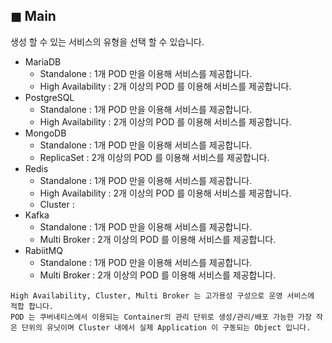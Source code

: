 ## &#9724; Main
생성 할 수 있는 서비스의 유형을 선택 할 수 있습니다.

+ MariaDB 
  - Standalone : 1개 POD 만을 이용해 서비스를 제공합니다.  
  - High Availability : 2개 이상의 POD 를 이용해 서비스를 제공합니다.  
+ PostgreSQL
  - Standalone : 1개 POD 만을 이용해 서비스를 제공합니다.  
  - High Availability : 2개 이상의 POD 를 이용해 서비스를 제공합니다.  
+ MongoDB
  - Standalone : 1개 POD 만을 이용해 서비스를 제공합니다.  
  - ReplicaSet : 2개 이상의 POD 를 이용해 서비스를 제공합니다.  
+ Redis
  - Standalone : 1개 POD 만을 이용해 서비스를 제공합니다.  
  - High Availability : 2개 이상의 POD 를 이용해 서비스를 제공합니다.  
  - Cluster : 
+ Kafka
  - Standalone : 1개 POD 만을 이용해 서비스를 제공합니다.  
  - Multi Broker : 2개 이상의 POD 를 이용해 서비스를 제공합니다.  
+ RabiitMQ
  - Standalone : 1개 POD 만을 이용해 서비스를 제공합니다.  
  - Multi Broker : 2개 이상의 POD 를 이용해 서비스를 제공합니다.  
```
High Availability, Cluster, Multi Broker 는 고가용성 구성으로 운영 서비스에 적합 합니다.
POD 는 쿠버네티스에서 이용되는 Container의 관리 단위로 생성/관리/배포 가능한 가장 작은 단위의 유닛이며 Cluster 내에서 실제 Application 이 구동되는 Object 입니다.
```
